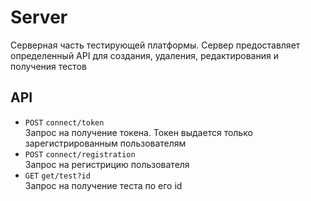 # Server
Серверная часть тестирующей платформы. Сервер предоставляет определенный API для создания, удаления, редактирования и получения тестов

## API
+ `POST` `connect/token`  
Запрос на получение токена. Токен выдается только зарегистрированным пользователям
+ `POST` `connect/registration`  
Запрос на регистрицию пользователя
+ `GET` `get/test?id`  
Запрос на получение теста по его id